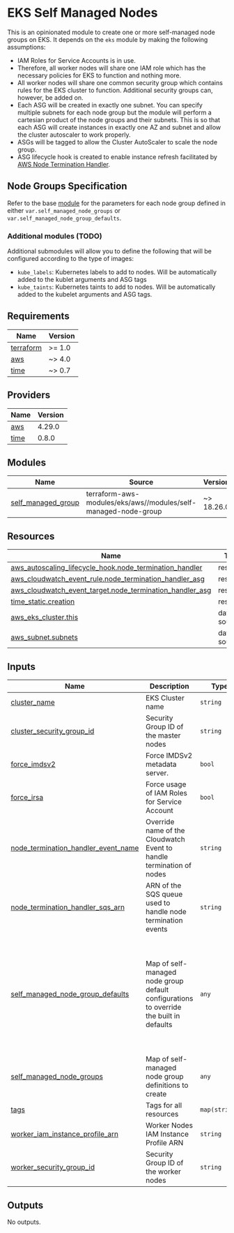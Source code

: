 # EKS Self Managed Nodes

This is an opinionated module to create one or more self-managed node groups on EKS. It depends on
the `eks` module by making the following assumptions:

- IAM Roles for Service Accounts is in use.
- Therefore, all worker nodes will share one IAM role which has the necessary policies for EKS
  to function and nothing more.
- All worker nodes will share one common security group which contains rules for the EKS cluster
  to function. Additional security groups can, however, be added on.
- Each ASG will be created in exactly one subnet. You can specify multiple subnets for each node
  group but the module will perform a cartesian product of the node groups and their subnets. This
  is so that each ASG will create instances in exactly one AZ and subnet and allow the cluster
  autoscaler to work properly.
- ASGs will be tagged to allow the Cluster AutoScaler to scale the node group.
- ASG lifecycle hook is created to enable instance refresh facilitated by
  [AWS Node Termination Handler](https://github.com/aws/aws-node-termination-handler).

## Node Groups Specification

Refer to the base
[module](https://github.com/terraform-aws-modules/terraform-aws-eks/tree/master/modules/self-managed-node-group)
for the parameters for each node group defined in either `var.self_managed_node_groups` or
`var.self_managed_node_group_defaults`.

### Additional modules (TODO)

Additional submodules will allow you to define the following that will be configured according to
the type of images:

- `kube_labels`: Kubernetes labels to add to nodes.
  Will be automatically added to the kublet arguments and ASG tags
- `kube_taints`: Kubernetes taints to add to nodes.
  Will be automatically added to the kubelet arguments and ASG tags.

<!-- BEGIN_TF_DOCS -->
## Requirements

| Name | Version |
|------|---------|
| <a name="requirement_terraform"></a> [terraform](#requirement\_terraform) | >= 1.0 |
| <a name="requirement_aws"></a> [aws](#requirement\_aws) | ~> 4.0 |
| <a name="requirement_time"></a> [time](#requirement\_time) | ~> 0.7 |

## Providers

| Name | Version |
|------|---------|
| <a name="provider_aws"></a> [aws](#provider\_aws) | 4.29.0 |
| <a name="provider_time"></a> [time](#provider\_time) | 0.8.0 |

## Modules

| Name | Source | Version |
|------|--------|---------|
| <a name="module_self_managed_group"></a> [self\_managed\_group](#module\_self\_managed\_group) | terraform-aws-modules/eks/aws//modules/self-managed-node-group | ~> 18.26.0 |

## Resources

| Name | Type |
|------|------|
| [aws_autoscaling_lifecycle_hook.node_termination_handler](https://registry.terraform.io/providers/hashicorp/aws/latest/docs/resources/autoscaling_lifecycle_hook) | resource |
| [aws_cloudwatch_event_rule.node_termination_handler_asg](https://registry.terraform.io/providers/hashicorp/aws/latest/docs/resources/cloudwatch_event_rule) | resource |
| [aws_cloudwatch_event_target.node_termination_handler_asg](https://registry.terraform.io/providers/hashicorp/aws/latest/docs/resources/cloudwatch_event_target) | resource |
| [time_static.creation](https://registry.terraform.io/providers/hashicorp/time/latest/docs/resources/static) | resource |
| [aws_eks_cluster.this](https://registry.terraform.io/providers/hashicorp/aws/latest/docs/data-sources/eks_cluster) | data source |
| [aws_subnet.subnets](https://registry.terraform.io/providers/hashicorp/aws/latest/docs/data-sources/subnet) | data source |

## Inputs

| Name | Description | Type | Default | Required |
|------|-------------|------|---------|:--------:|
| <a name="input_cluster_name"></a> [cluster\_name](#input\_cluster\_name) | EKS Cluster name | `string` | n/a | yes |
| <a name="input_cluster_security_group_id"></a> [cluster\_security\_group\_id](#input\_cluster\_security\_group\_id) | Security Group ID of the master nodes | `string` | n/a | yes |
| <a name="input_force_imdsv2"></a> [force\_imdsv2](#input\_force\_imdsv2) | Force IMDSv2 metadata server. | `bool` | `true` | no |
| <a name="input_force_irsa"></a> [force\_irsa](#input\_force\_irsa) | Force usage of IAM Roles for Service Account | `bool` | `true` | no |
| <a name="input_node_termination_handler_event_name"></a> [node\_termination\_handler\_event\_name](#input\_node\_termination\_handler\_event\_name) | Override name of the Cloudwatch Event to handle termination of nodes | `string` | `""` | no |
| <a name="input_node_termination_handler_sqs_arn"></a> [node\_termination\_handler\_sqs\_arn](#input\_node\_termination\_handler\_sqs\_arn) | ARN of the SQS queue used to handle node termination events | `string` | n/a | yes |
| <a name="input_self_managed_node_group_defaults"></a> [self\_managed\_node\_group\_defaults](#input\_self\_managed\_node\_group\_defaults) | Map of self-managed node group default configurations to override the built in defaults | `any` | <pre>{<br>  "create_iam_role": false,<br>  "create_security_group": false,<br>  "disk_size": 50,<br>  "ebs_optimized": true,<br>  "enable_monitoring": true,<br>  "instance_refresh": {<br>    "strategy": "Rolling"<br>  },<br>  "protect_from_scale_in": false,<br>  "update_launch_template_default_version": true<br>}</pre> | no |
| <a name="input_self_managed_node_groups"></a> [self\_managed\_node\_groups](#input\_self\_managed\_node\_groups) | Map of self-managed node group definitions to create | `any` | `{}` | no |
| <a name="input_tags"></a> [tags](#input\_tags) | Tags for all resources | `map(string)` | `{}` | no |
| <a name="input_worker_iam_instance_profile_arn"></a> [worker\_iam\_instance\_profile\_arn](#input\_worker\_iam\_instance\_profile\_arn) | Worker Nodes IAM Instance Profile ARN | `string` | n/a | yes |
| <a name="input_worker_security_group_id"></a> [worker\_security\_group\_id](#input\_worker\_security\_group\_id) | Security Group ID of the worker nodes | `string` | n/a | yes |

## Outputs

No outputs.
<!-- END_TF_DOCS -->
